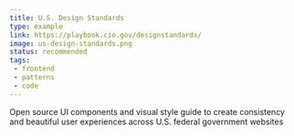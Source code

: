 ```yaml
---
title: U.S. Design Standards
type: example
link: https://playbook.cio.gov/designstandards/
image: us-design-standards.png
status: recommended
tags:
 - frontend
 - patterns
 - code
---
```


Open source UI components and visual style guide to create consistency and beautiful user experiences across U.S. federal government websites
